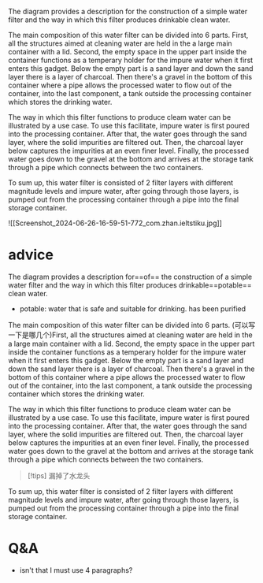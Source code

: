 The diagram provides a description for the construction of a simple water filter and the way in which this filter produces drinkable clean water.

The main composition of this water filter can be divided into 6 parts. First, all the structures aimed at cleaning water are held in the a large main container with a lid. Second, the empty space in the upper part inside the container functions as a temperary holder for the impure water when it first enters this gadget. Below the empty part is a sand layer and down the sand layer there is a layer of charcoal. Then there's a gravel in the bottom of this container where a pipe allows the processed water to flow out of the container, into the last component, a tank outside the processing container which stores the drinking water.

The way in which this filter functions to produce cleam water can be illustrated by a use case. To use this facilitate, impure water is first poured into the processing container. After that, the water goes through the sand layer, where the solid impurities are filtered out. Then, the charcoal layer below captures the  impurities at an even finer level. Finally, the processed water goes down to the gravel at the bottom and arrives at the storage tank through a pipe which connects between the two containers.

To sum up, this water filter is consisted of 2 filter layers with different magnitude levels and impure water, after going through those layers, is pumped out from the processing container through a pipe into the final storage container.

![[Screenshot_2024-06-26-16-59-51-772_com.zhan.ieltstiku.jpg]]


# advice
The diagram provides a description for==of== the construction of a simple water filter and the way in which this filter produces drinkable==potable== clean water.

- potable: water that is safe and suitable for drinking. has been purified

The main composition of this water filter can be divided into 6 parts. (可以写一下是哪几个)First, all the structures aimed at cleaning water are held in the a large main container with a lid. Second, the empty space in the upper part inside the container functions as a temperary holder for the impure water when it first enters this gadget. Below the empty part is a sand layer and down the sand layer there is a layer of charcoal. Then there's a gravel in the bottom of this container where a pipe allows the processed water to flow out of the container, into the last component, a tank outside the processing container which stores the drinking water.

The way in which this filter functions to produce cleam water can be illustrated by a use case. To use this facilitate, impure water is first poured into the processing container. After that, the water goes through the sand layer, where the solid impurities are filtered out. Then, the charcoal layer below captures the  impurities at an even finer level. Finally, the processed water goes down to the gravel at the bottom and arrives at the storage tank through a pipe which connects between the two containers.


> [!tips] 
> 漏掉了水龙头




To sum up, this water filter is consisted of 2 filter layers with different magnitude levels and impure water, after going through those layers, is pumped out from the processing container through a pipe into the final storage container.

# Q&A
- isn't that I must use 4 paragraphs?